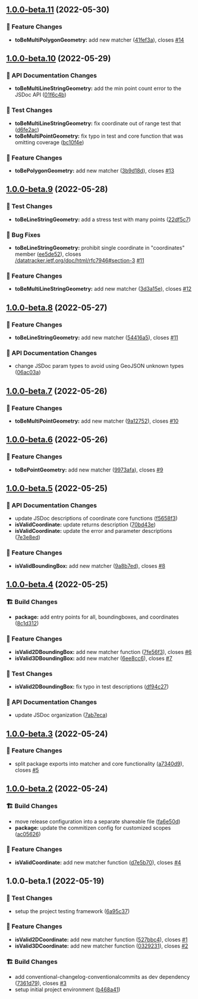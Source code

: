 ## [1.0.0-beta.11](https://github.com/M-Scott-Lassiter/jest-geojson/compare/v1.0.0-beta.10...v1.0.0-beta.11) (2022-05-30)


### :gift: Feature Changes

* **toBeMultiPolygonGeometry:** add new matcher ([41fef3a](https://github.com/M-Scott-Lassiter/jest-geojson/commit/41fef3a452c2045d976b6603bfe989fd65c346a0)), closes [#14](https://github.com/M-Scott-Lassiter/jest-geojson/issues/14)

## [1.0.0-beta.10](https://github.com/M-Scott-Lassiter/jest-geojson/compare/v1.0.0-beta.9...v1.0.0-beta.10) (2022-05-29)


### :compass: API Documentation Changes

* **toBeMultiLineStringGeometry:** add the min point count error to the JSDoc API ([01f6c4b](https://github.com/M-Scott-Lassiter/jest-geojson/commit/01f6c4b59f5a15a4edc8fddecc74bcdf845c367e))


### :dart: Test Changes

* **toBeMultiLineStringGeometry:** fix coordinate out of range test that ([d6fe2ac](https://github.com/M-Scott-Lassiter/jest-geojson/commit/d6fe2ac0bf70b1c2d2bf22b7cf227ecfabb85a34))
* **toBeMultiPointGeometry:** fix typo in test and core function that was omitting coverage ([bc10f4e](https://github.com/M-Scott-Lassiter/jest-geojson/commit/bc10f4e64fc6ac443dc9f0b7ac615843408a21ff))


### :gift: Feature Changes

* **toBePolygonGeometry:** add new matcher ([3b9d18d](https://github.com/M-Scott-Lassiter/jest-geojson/commit/3b9d18d33342bfc933c232cc28d83dbf4e541d32)), closes [#13](https://github.com/M-Scott-Lassiter/jest-geojson/issues/13)

## [1.0.0-beta.9](https://github.com/M-Scott-Lassiter/jest-geojson/compare/v1.0.0-beta.8...v1.0.0-beta.9) (2022-05-28)


### :dart: Test Changes

* **toBeLineStringGeometry:** add a stress test with many points ([22df5c7](https://github.com/M-Scott-Lassiter/jest-geojson/commit/22df5c7fafe6f6a7db34c46dbbfdb56c505edbb7))


### :lady_beetle: Bug Fixes

* **toBeLineStringGeometry:** prohibit single coordinate in "coordinates" member ([ee5de52](https://github.com/M-Scott-Lassiter/jest-geojson/commit/ee5de52c9e3e6fecd6c5aa99b9fc8ded0604884b)), closes [/datatracker.ietf.org/doc/html/rfc7946#section-3](https://github.com/M-Scott-Lassiter//datatracker.ietf.org/doc/html/rfc7946/issues/section-3) [#11](https://github.com/M-Scott-Lassiter/jest-geojson/issues/11)


### :gift: Feature Changes

* **toBeMultiLineStringGeometry:** add new matcher ([3d3a15e](https://github.com/M-Scott-Lassiter/jest-geojson/commit/3d3a15e30b776bbcb44b906b7a0bac900d9367a6)), closes [#12](https://github.com/M-Scott-Lassiter/jest-geojson/issues/12)

## [1.0.0-beta.8](https://github.com/M-Scott-Lassiter/jest-geojson/compare/v1.0.0-beta.7...v1.0.0-beta.8) (2022-05-27)


### :gift: Feature Changes

* **toBeLineStringGeometry:** add new matcher ([54416a5](https://github.com/M-Scott-Lassiter/jest-geojson/commit/54416a5749b81120a618b8b472e1862e720f4108)), closes [#11](https://github.com/M-Scott-Lassiter/jest-geojson/issues/11)


### :compass: API Documentation Changes

* change JSDoc param types to avoid using GeoJSON unknown types ([06ac03a](https://github.com/M-Scott-Lassiter/jest-geojson/commit/06ac03a6d8c7c274a17e80c22ebf5d623bf48f06))

## [1.0.0-beta.7](https://github.com/M-Scott-Lassiter/jest-geojson/compare/v1.0.0-beta.6...v1.0.0-beta.7) (2022-05-26)


### :gift: Feature Changes

* **toBeMultiPointGeometry:** add new matcher ([9a12752](https://github.com/M-Scott-Lassiter/jest-geojson/commit/9a12752ad0d28451562f9499b991e42b388831f6)), closes [#10](https://github.com/M-Scott-Lassiter/jest-geojson/issues/10)

## [1.0.0-beta.6](https://github.com/M-Scott-Lassiter/jest-geojson/compare/v1.0.0-beta.5...v1.0.0-beta.6) (2022-05-26)


### :gift: Feature Changes

* **toBePointGeometry:** add new matcher ([9973afa](https://github.com/M-Scott-Lassiter/jest-geojson/commit/9973afa52ec4ae81dde8976277bc9d0b95aef26b)), closes [#9](https://github.com/M-Scott-Lassiter/jest-geojson/issues/9)

## [1.0.0-beta.5](https://github.com/M-Scott-Lassiter/jest-geojson/compare/v1.0.0-beta.4...v1.0.0-beta.5) (2022-05-25)


### :compass: API Documentation Changes

* update JSDoc descriptions of coordinate core functions ([f5658f3](https://github.com/M-Scott-Lassiter/jest-geojson/commit/f5658f3a981aea534514d7457a6cf281c8fbe45c))
* **isValidCoordinate:** update returns description ([70bd43e](https://github.com/M-Scott-Lassiter/jest-geojson/commit/70bd43eba7bc1ebde699a36e351ae92307416ba0))
* **isValidCoordinate:** update the error and parameter descriptions ([7e3e8ed](https://github.com/M-Scott-Lassiter/jest-geojson/commit/7e3e8ed9e8603d8295ee77f4391dd3fe4077af91))


### :gift: Feature Changes

* **isValidBoundingBox:** add new matcher ([9a8b7ed](https://github.com/M-Scott-Lassiter/jest-geojson/commit/9a8b7ed39381e61a51c8d27878ff3b47a6a92c2a)), closes [#8](https://github.com/M-Scott-Lassiter/jest-geojson/issues/8)

## [1.0.0-beta.4](https://github.com/M-Scott-Lassiter/jest-geojson/compare/v1.0.0-beta.3...v1.0.0-beta.4) (2022-05-25)


### :building_construction: Build Changes

* **package:** add entry points for all, boundingboxes, and coordinates ([8c1d312](https://github.com/M-Scott-Lassiter/jest-geojson/commit/8c1d312d01d2c74e969a6598e11a44a3f5255113))


### :gift: Feature Changes

* **isValid2DBoundingBox:** add new matcher function ([7fe56f3](https://github.com/M-Scott-Lassiter/jest-geojson/commit/7fe56f359d4f87bc1b6aa709498e5c316e58bce2)), closes [#6](https://github.com/M-Scott-Lassiter/jest-geojson/issues/6)
* **isValid3DBoundingBox:** add new matcher ([6ee8cc6](https://github.com/M-Scott-Lassiter/jest-geojson/commit/6ee8cc6b9ce57b72cb20eaa9a044279ee289d741)), closes [#7](https://github.com/M-Scott-Lassiter/jest-geojson/issues/7)


### :dart: Test Changes

* **isValid2DBoundingBox:** fix typo in test descriptions ([df94c27](https://github.com/M-Scott-Lassiter/jest-geojson/commit/df94c276b2932046d133a6e2e2cecce88f43f9b3))


### :compass: API Documentation Changes

* update JSDoc organization ([7ab7eca](https://github.com/M-Scott-Lassiter/jest-geojson/commit/7ab7eca06bbc67acde85a7f7d06fac4388a1c953))

## [1.0.0-beta.3](https://github.com/M-Scott-Lassiter/jest-geojson/compare/v1.0.0-beta.2...v1.0.0-beta.3) (2022-05-24)


### :gift: Feature Changes

* split package exports into matcher and core functionality ([a7340d9](https://github.com/M-Scott-Lassiter/jest-geojson/commit/a7340d9cd0f57a207322941a6abc8a8f1524c1b0)), closes [#5](https://github.com/M-Scott-Lassiter/jest-geojson/issues/5)

## [1.0.0-beta.2](https://github.com/M-Scott-Lassiter/jest-geojson/compare/v1.0.0-beta.1...v1.0.0-beta.2) (2022-05-24)


### :building_construction: Build Changes

* move release configuration into a separate shareable file ([fa6e50d](https://github.com/M-Scott-Lassiter/jest-geojson/commit/fa6e50d8b3facad9902d749fb69adcc45ba734fe))
* **package:** update the commitizen config for customized scopes ([ac05626](https://github.com/M-Scott-Lassiter/jest-geojson/commit/ac05626a146717f0b7b64a7f34d5e269f593b652))


### :gift: Feature Changes

* **isValidCoordinate:** add new matcher function ([d7e5b70](https://github.com/M-Scott-Lassiter/jest-geojson/commit/d7e5b70ae19d2a2285af6a49414f4d552dc2c374)), closes [#4](https://github.com/M-Scott-Lassiter/jest-geojson/issues/4)

## 1.0.0-beta.1 (2022-05-19)


### :dart: Test Changes

* setup the project testing framework ([6a95c37](https://github.com/M-Scott-Lassiter/jest-geojson/commit/6a95c376de7c38cbee76679d88e997f8e64a245d))


### :gift: Feature Changes

* **isValid2DCoordinate:** add new matcher function ([527bbc4](https://github.com/M-Scott-Lassiter/jest-geojson/commit/527bbc463c64e30546ff8def60776a07165adc64)), closes [#1](https://github.com/M-Scott-Lassiter/jest-geojson/issues/1)
* **isValid3DCoordinate:** add new matcher function ([0329231](https://github.com/M-Scott-Lassiter/jest-geojson/commit/0329231078764b5f031fb307a882b6d371cf9c9d)), closes [#2](https://github.com/M-Scott-Lassiter/jest-geojson/issues/2)


### :building_construction: Build Changes

* add conventional-changelog-conventionalcommits as dev dependency ([7361d79](https://github.com/M-Scott-Lassiter/jest-geojson/commit/7361d796a713e5c19aefe5b9fb4fab07189d1089)), closes [#3](https://github.com/M-Scott-Lassiter/jest-geojson/issues/3)
* setup initial project environment ([b468a41](https://github.com/M-Scott-Lassiter/jest-geojson/commit/b468a418918737be357a957e920f3a9140c7c872))
